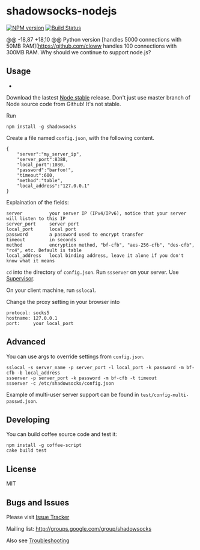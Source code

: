 shadowsocks-nodejs
===========

  
[![NPM version]][NPM] [![Build Status]][Travis CI]
  
@@ -18,87 +18,10 @@ Python version [handles 5000 connections with 50MB RAM](https://github.com/cloww
  handles 100 connections with 300MB RAM. Why should we continue to support
  node.js?
  
Usage
------------
-
Download the lastest [Node stable] release. Don't just use master branch of
Node source code from Github! It's not stable.

Run
    
    npm install -g shadowsocks

Create a file named `config.json`, with the following content.

    {
        "server":"my_server_ip",
        "server_port":8388,
        "local_port":1080,
        "password":"barfoo!",
        "timeout":600,
        "method":"table",
        "local_address":"127.0.0.1"
    }

Explaination of the fields:

    server          your server IP (IPv4/IPv6), notice that your server will listen to this IP
    server_port     server port
    local_port      local port
    password        a password used to encrypt transfer
    timeout         in seconds
    method          encryption method, "bf-cfb", "aes-256-cfb", "des-cfb", "rc4", etc. Default is table
    local_address   local binding address, leave it alone if you don't know what it means

`cd` into the directory of `config.json`. Run `ssserver` on your server. Use [Supervisor].

On your client machine, run `sslocal`.

Change the proxy setting in your browser into

    protocol: socks5
    hostname: 127.0.0.1
    port:     your local_port

Advanced
-------------

You can use args to override settings from `config.json`.

    sslocal -s server_name -p server_port -l local_port -k password -m bf-cfb -b local_address
    ssserver -p server_port -k password -m bf-cfb -t timeout
    ssserver -c /etc/shadowsocks/config.json

Example of multi-user server support can be found in `test/config-multi-passwd.json`.

Developing
------------------------------

You can build coffee source code and test it:

    npm install -g coffee-script
    cake build test

License
------------------
MIT

Bugs and Issues
----------------
Please visit [Issue Tracker]

Mailing list: http://groups.google.com/group/shadowsocks

Also see [Troubleshooting]

  
  [Build Status]:    https://img.shields.io/travis/clowwindy/shadowsocks-nodejs/master.svg?style=flat
  [Issue Tracker]:   https://github.com/clowwindy/shadowsocks-nodejs/issues?state=open
  [Node stable]:     http://nodejs.org/
  [NPM]:             https://www.npmjs.org/package/shadowsocks
  [NPM version]:     https://img.shields.io/npm/v/shadowsocks.svg?style=flatp
  [Travis CI]:       https://travis-ci.org/clowwindy/shadowsocks-nodejs
  [shadowsocks]:     https://github.com/clowwindy/shadowsocks
  [Supervisor]:      https://github.com/clowwindy/shadowsocks-nodejs/wiki/Configure-Shadowsocks-nodejs-with-Supervisor
  [Other versions]:  https://github.com/clowwindy/shadowsocks/wiki/Ports-and-Clients
  [Troubleshooting]: https://github.com/clowwindy/shadowsocks/wiki/Troubleshooting